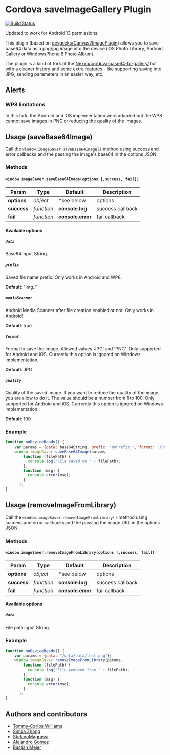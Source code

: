 # Cordova saveImageGallery Plugin

[![Build Status](https://travis-ci.org/agomezmoron/cordova-save-image-gallery.svg?branch=master)](https://travis-ci.org/agomezmoron/cordova-save-image-gallery)

Updated to work for Android 13 permissions.

This plugin (based on [devgeeks/Canvas2ImagePlugin](http://github.com/devgeeks/Canvas2ImagePlugin)) allows you to save base64 data as a png/jpg image into the device (iOS Photo Library, Android Gallery or WindowsPhone 8 Photo Album).

The plugin is a kind of fork of the [Nexxa/cordova-base64-to-gallery/](http://github.com/Nexxa/cordova-base64-to-gallery) but with a cleaner history and some extra features - like supporting saving into JPG, sending parameters in an easier way, etc.

## Alerts

### WP8 limitations
In this fork, the Android and iOS implementation were adapted but the WP8 cannot save images in PNG or reducing the quality of the images.

## Usage (saveBase64Image)
Call the `window.imageSaver.saveBase64Image()` method using success and error callbacks and the passing the image's base64 in the options JSON:

### Methods
#### `window.imageSaver.saveBase64Image(options [,success, fail])`

Param       | Type       | Default           | Description
----------- | ---------- | ----------------- | ------------------
**options** | *object*   | \*see below       | options
**success** | *function* | **console.log**   | success callback
**fail**    | *function* | **console.error** | fail callback

#### Available options

##### `data`
Base64 input String.

##### `prefix`
Saved file name prefix. Only works in Android and WP8.

**Default**: "img_"

##### `mediaScanner`
Android Media Scanner after file creation enabled or not. Only works in Android!

**Default**: true

##### `format`
Format to save the image. Allowed values 'JPG' and 'PNG'. Only supported for Android and iOS. Currently this option is ignored on Windows implementation.

**Default**: JPG

##### `quality`
Quality of the saved image. If you want to reduce the quality of the image, you are allow to do it. The value should be a number from 1 to 100. Only supported for Android and iOS. Currently this option is ignored on Windows implementation.

**Default**: 100

### Example

```javascript
function onDeviceReady() {
    var params = {data: base64String, prefix: 'myPrefix_', format: 'JPG', quality: 80, mediaScanner: true};
    window.imageSaver.saveBase64Image(params,
        function (filePath) {
          console.log('File saved on ' + filePath);
        },
        function (msg) {
          console.error(msg);
        }
      );
}
```

## Usage (removeImageFromLibrary)
Call the `window.imageSaver.removeImageFromLibrary()` method using success and error callbacks and the passing the image URL in the options JSON:

### Methods
#### `window.imageSaver.removeImageFromLibrary(options [,success, fail])`

Param       | Type       | Default           | Description
----------- | ---------- | ----------------- | ------------------
**options** | *object*   | \*see below       | options
**success** | *function* | **console.log**   | success callback
**fail**    | *function* | **console.error** | fail callback

#### Available options

##### `data`
File path input String.

### Example

```javascript
function onDeviceReady() {
    var params = {data: "/data/data/test.png"};
    window.imageSaver.removeImageFromLibrary(params,
        function (filePath) {
          console.log('File removed from ' + filePath);
        },
        function (msg) {
          console.error(msg);
        }
      );
}
```

## Authors and contributors
- [Tommy-Carlos Williams](http://github.com/devgeeks)
- [Simba Zhang](http://github.com/solderzzc)
- [StefanoMagrassi](http://github.com/StefanoMagrassi)
- [Alejandro Gomez](http://github.com/agomezmoron)
- [Bastian Meier](http://github.com/bastian-meier)
